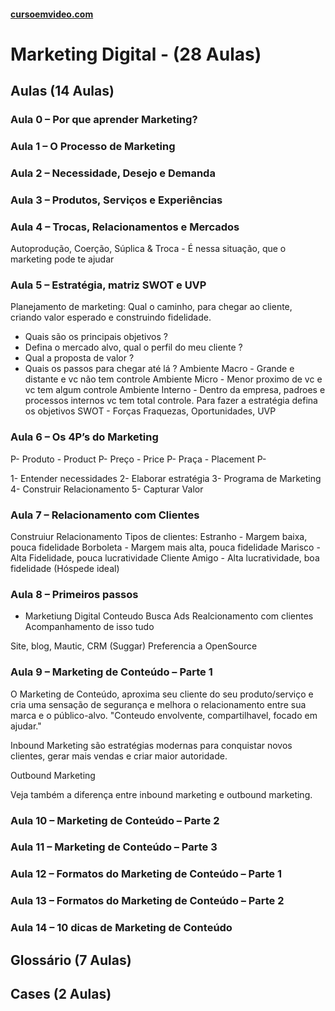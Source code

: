 #### [cursoemvideo.com](https://www.cursoemvideo.com/course/)

# Marketing Digital - (28 Aulas)

## Aulas (14 Aulas)

### Aula 0 – Por que aprender Marketing?

### Aula 1 – O Processo de Marketing

### Aula 2 – Necessidade, Desejo e Demanda

### Aula 3 – Produtos, Serviços e Experiências

### Aula 4 – Trocas, Relacionamentos e Mercados

Autoprodução, Coerção, Súplica &
Troca - É nessa situação, que o marketing pode te ajudar

### Aula 5 – Estratégia, matriz SWOT e UVP

Planejamento de marketing:
Qual o caminho, para chegar ao cliente, criando valor esperado e construindo fidelidade.
- Quais são os principais objetivos ?
- Defina o mercado alvo, qual o perfil do meu cliente ?
- Qual a proposta de valor ?
- Quais os passos para chegar até lá ?
Ambiente Macro - Grande e distante e vc não tem controle
Ambiente Micro - Menor proximo de vc e vc tem algum controle
Ambiente Interno - Dentro da empresa, padroes e processos internos vc tem total controle.
Para fazer a estratégia defina os objetivos
SWOT - Forças Fraquezas, Oportunidades,
UVP

### Aula 6 – Os 4P’s do Marketing

P- Produto - Product
P- Preço - Price
P- Praça - Placement
P-

1- Entender necessidades
2- Elaborar estratégia
3- Programa de Marketing
4- Construir Relacionamento
5- Capturar Valor

### Aula 7 – Relacionamento com Clientes

Construiur Relacionamento
Tipos de clientes:
Estranho - Margem baixa, pouca fidelidade
Borboleta - Margem mais alta, pouca fidelidade
Marisco - Alta Fidelidade, pouca lucratividade
Cliente Amigo - Alta lucratividade, boa fidelidade (Hóspede ideal)

### Aula 8 – Primeiros passos
- Marketiung Digital
    Conteudo
    Busca
    Ads
    Realcionamento com clientes
    Acompanhamento de isso tudo

Site, blog, Mautic, CRM (Suggar)
Preferencia a OpenSource

### Aula 9 – Marketing de Conteúdo – Parte 1

O Marketing de Conteúdo, aproxima seu cliente do seu produto/serviço e cria uma sensação de segurança e melhora o relacionamento entre sua marca e o público-alvo.
"Conteudo envolvente, compartilhavel, focado em ajudar."

Inbound Marketing são estratégias modernas para conquistar novos clientes, gerar mais vendas e criar maior autoridade.

Outbound Marketing

Veja também a diferença entre inbound marketing e outbound marketing.

### Aula 10 – Marketing de Conteúdo – Parte 2

### Aula 11 – Marketing de Conteúdo – Parte 3

### Aula 12 – Formatos do Marketing de Conteúdo – Parte 1

### Aula 13 – Formatos do Marketing de Conteúdo – Parte 2

### Aula 14 – 10 dicas de Marketing de Conteúdo

## Glossário (7 Aulas)

## Cases (2 Aulas)
